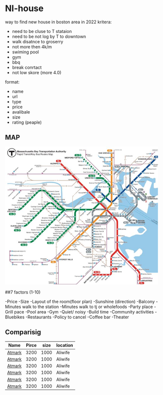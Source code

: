 # NI-house
way to find new house in boston area in 2022
kritera:
- need to be cluse to T stataion
- need to be not log by T to downtown
- walk disatnce to groserry
- not more then 4k/m
- swiming pool
- gym
- bbq
- break conrtact
- not low skore (more 4.0)

format:

- name
- url
- type
- price
- avalibale
- size
- rating (peaple)

## MAP

![sub_map_bos](https://github.com/smnikitin/NI-house/blob/main/map/sub_map_bos.JPG)



##7 factors (1-10)

-Price 
-Size
-Layout of the room(floor plan)
-Sunshine (direction)
-Balcony
-Minutes walk to the station
-Minutes walk to tj or wholefoods
-Party place 
-Grill pace
-Pool area 
-Gym 
-Quiet/ noisy 
-Build time 
-Community activities 
-Bluebikes
-Restaurants 
-Policy to cancel 
-Coffee bar
-Theater 




## Comparisig


| Name | Pirce | size | location |
| -----| ----- | ---- | -------- |
| [Atmark](http://dev.nodeca.com)   | 3200  | 1000 | Aliwife |
| [Atmark](http://dev.nodeca.com)   | 3200  | 1000 | Aliwife |
| [Atmark](http://dev.nodeca.com)  | 3200  | 1000 | Aliwife |
| [Atmark](http://dev.nodeca.com)   | 3200  | 1000 | Aliwife |
| [Atmark](http://dev.nodeca.com)   | 3200  | 1000 | Aliwife |
| [Atmark](http://dev.nodeca.com)   | 3200  | 1000 | Aliwife |
